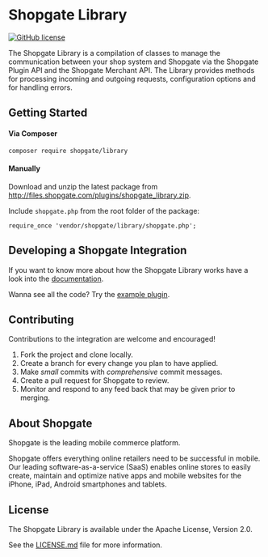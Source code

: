 # Shopgate Library

[![GitHub license](http://dmlc.github.io/img/apache2.svg)](./LICENSE)

The Shopgate Library is a compilation of classes to manage the communication between your shop system and Shopgate via the Shopgate Plugin API and the Shopgate Merchant API. The Library provides methods for processing incoming and outgoing requests, configuration options and for handling errors. 

## Getting Started
#### Via Composer
```composer require shopgate/library```

#### Manually
Download and unzip the latest package from http://files.shopgate.com/plugins/shopgate_library.zip.

Include ```shopgate.php``` from the root folder of the package:

```require_once 'vendor/shopgate/library/shopgate.php';```

## Developing a Shopgate Integration
If you want to know more about how the Shopgate Library works have a look into the [documentation](http://developer.shopgate.com/library).

Wanna see all the code? Try the [example plugin](http://developer.shopgate.com/example_plugin).

## Contributing

Contributions to the integration are welcome and encouraged!

1. Fork the project and clone locally.
1. Create a branch for every change you plan to have applied.
1. Make *small* commits with *comprehensive* commit messages.
1. Create a pull request for Shopgate to review.
1. Monitor and respond to any feed back that may be given prior to merging.

## About Shopgate

Shopgate is the leading mobile commerce platform.

Shopgate offers everything online retailers need to be successful in mobile. Our leading software-as-a-service (SaaS) enables online stores to easily create, maintain and optimize native apps and mobile websites for the iPhone, iPad, Android smartphones and tablets.

## License

The Shopgate Library is available under the Apache License, Version 2.0.

See the [LICENSE.md](./LICENSE.md) file for more information.